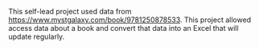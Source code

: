 This self-lead project used data from https://www.mystgalaxy.com/book/9781250878533.
This project allowed access data about a book and convert that data into an Excel that will update regularly.
